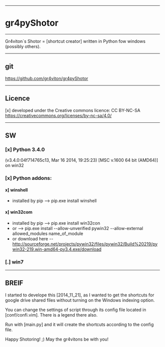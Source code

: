 ____________________________________________________
 gr4pyShotor
=============
____________________________________________________
 Gr4viton`s Shotor = [shortcut creator] written in Python fow windows (possibly others).
____________________________________________________
## git 
https://github.com/gr4viton/gr4pyShotor
____________________________________________________
## Licence

[x] developed under the Creative commons licence:
CC BY-NC-SA 
https://creativecommons.org/licenses/by-nc-sa/4.0/
____________________________________________________
## SW

### [x] Python 3.4.0 
(v3.4.0:04f714765c13, Mar 16 2014, 19:25:23) [MSC v.1600 64 bit (AMD64)] on win32

### [x] Python addons:

#### x] winshell
 - installed by pip
  --> pip.exe install winshell

#### x] win32com
 - installed by pip
  --> pip.exe install win32con
 - or
  --> pip.exe install --allow-unverified pywin32 --allow-external allowed_modules name_of_module
 - or download here
  -- http://sourceforge.net/projects/pywin32/files/pywin32/Build%20219/pywin32-219.win-amd64-py3.4.exe/download

### [.] win7

____________________________________________________
## BREIF

I started to develope this [2014_11_21], as I wanted to get the shortcuts for google drive shared files without turning on the Windows indexing option.

You can change the settings of script through its config file located in [conf/confi.vim]. There is a legend there also.

Run with [main.py] and it will create the shortcuts according to the config file.

Happy Shotoring! ;)
May the gr4vitons be with you!
